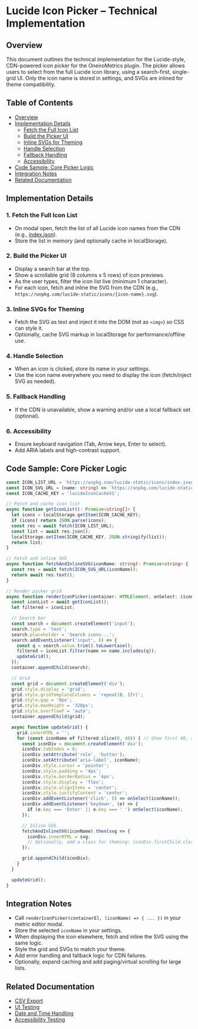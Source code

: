 # Lucide Icon Picker – Technical Implementation

## Overview
This document outlines the technical implementation for the Lucide-style, CDN-powered icon picker for the OneiroMetrics plugin. The picker allows users to select from the full Lucide icon library, using a search-first, single-grid UI. Only the icon name is stored in settings, and SVGs are inlined for theme compatibility.

## Table of Contents
- [Overview](#overview)
- [Implementation Details](#implementation-details)
  - [Fetch the Full Icon List](#1-fetch-the-full-icon-list)
  - [Build the Picker UI](#2-build-the-picker-ui)
  - [Inline SVGs for Theming](#3-inline-svgs-for-theming)
  - [Handle Selection](#4-handle-selection)
  - [Fallback Handling](#5-fallback-handling)
  - [Accessibility](#6-accessibility)
- [Code Sample: Core Picker Logic](#code-sample-core-picker-logic)
- [Integration Notes](#integration-notes)
- [Related Documentation](#related-documentation)

## Implementation Details

### 1. Fetch the Full Icon List
- On modal open, fetch the list of all Lucide icon names from the CDN (e.g., [index.json](https://unpkg.com/lucide-static/icons/index.json)).
- Store the list in memory (and optionally cache in localStorage).

### 2. Build the Picker UI
- Display a search bar at the top.
- Show a scrollable grid (8 columns x 5 rows) of icon previews.
- As the user types, filter the icon list live (minimum 1 character).
- For each icon, fetch and inline the SVG from the CDN (e.g., `https://unpkg.com/lucide-static/icons/{icon-name}.svg`).

### 3. Inline SVGs for Theming
- Fetch the SVG as text and inject it into the DOM (not as `<img>`) so CSS can style it.
- Optionally, cache SVG markup in localStorage for performance/offline use.

### 4. Handle Selection
- When an icon is clicked, store its name in your settings.
- Use the icon name everywhere you need to display the icon (fetch/inject SVG as needed).

### 5. Fallback Handling
- If the CDN is unavailable, show a warning and/or use a local fallback set (optional).

### 6. Accessibility
- Ensure keyboard navigation (Tab, Arrow keys, Enter to select).
- Add ARIA labels and high-contrast support.

## Code Sample: Core Picker Logic

```typescript
const ICON_LIST_URL = 'https://unpkg.com/lucide-static/icons/index.json';
const ICON_SVG_URL = (name: string) => `https://unpkg.com/lucide-static/icons/${name}.svg`;
const ICON_CACHE_KEY = 'lucideIconCacheV1';

// Fetch and cache icon list
async function getIconList(): Promise<string[]> {
  let icons = localStorage.getItem(ICON_CACHE_KEY);
  if (icons) return JSON.parse(icons);
  const res = await fetch(ICON_LIST_URL);
  const list = await res.json();
  localStorage.setItem(ICON_CACHE_KEY, JSON.stringify(list));
  return list;
}

// Fetch and inline SVG
async function fetchAndInlineSVG(iconName: string): Promise<string> {
  const res = await fetch(ICON_SVG_URL(iconName));
  return await res.text();
}

// Render picker grid
async function renderIconPicker(container: HTMLElement, onSelect: (iconName: string) => void) {
  const iconList = await getIconList();
  let filtered = iconList;

  // Search bar
  const search = document.createElement('input');
  search.type = 'text';
  search.placeholder = 'Search icons...';
  search.addEventListener('input', () => {
    const q = search.value.trim().toLowerCase();
    filtered = iconList.filter(name => name.includes(q));
    updateGrid();
  });
  container.appendChild(search);

  // Grid
  const grid = document.createElement('div');
  grid.style.display = 'grid';
  grid.style.gridTemplateColumns = 'repeat(8, 1fr)';
  grid.style.gap = '8px';
  grid.style.maxHeight = '320px';
  grid.style.overflowY = 'auto';
  container.appendChild(grid);

  async function updateGrid() {
    grid.innerHTML = '';
    for (const iconName of filtered.slice(0, 40)) { // Show first 40, add paging/scroll as needed
      const iconDiv = document.createElement('div');
      iconDiv.tabIndex = 0;
      iconDiv.setAttribute('role', 'button');
      iconDiv.setAttribute('aria-label', iconName);
      iconDiv.style.cursor = 'pointer';
      iconDiv.style.padding = '4px';
      iconDiv.style.borderRadius = '4px';
      iconDiv.style.display = 'flex';
      iconDiv.style.alignItems = 'center';
      iconDiv.style.justifyContent = 'center';
      iconDiv.addEventListener('click', () => onSelect(iconName));
      iconDiv.addEventListener('keydown', (e) => {
        if (e.key === 'Enter' || e.key === ' ') onSelect(iconName);
      });

      // Inline SVG
      fetchAndInlineSVG(iconName).then(svg => {
        iconDiv.innerHTML = svg;
        // Optionally, add a class for theming: iconDiv.firstChild.classList.add('your-svg-class');
      });

      grid.appendChild(iconDiv);
    }
  }

  updateGrid();
}
```

## Integration Notes
- Call `renderIconPicker(containerEl, (iconName) => { ... })` in your metric editor modal.
- Store the selected `iconName` in your settings.
- When displaying the icon elsewhere, fetch and inline the SVG using the same logic.
- Style the grid and SVGs to match your theme.
- Add error handling and fallback logic for CDN failures.
- Optionally, expand caching and add paging/virtual scrolling for large lists.

## Related Documentation
- [CSV Export](./csv-export.md)
- [UI Testing](../testing/ui-testing.md)
- [Date and Time Handling](./date-time.md)
- [Accessibility Testing](../testing/accessibility-testing.md) 